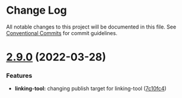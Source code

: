 # Change Log

All notable changes to this project will be documented in this file.
See [Conventional Commits](https://conventionalcommits.org) for commit guidelines.

# [2.9.0](https://github.com/valueadd-poland/ng-packages/compare/@valueadd/validation-messages@2.8.2...@valueadd/validation-messages@2.9.0) (2022-03-28)

### Features

- **linking-tool:** changing publish target for linking-tool ([7c10fc4](https://github.com/valueadd-poland/ng-packages/commit/7c10fc41969c503abefa7f0af2e1e3a5ca1c2efe))

